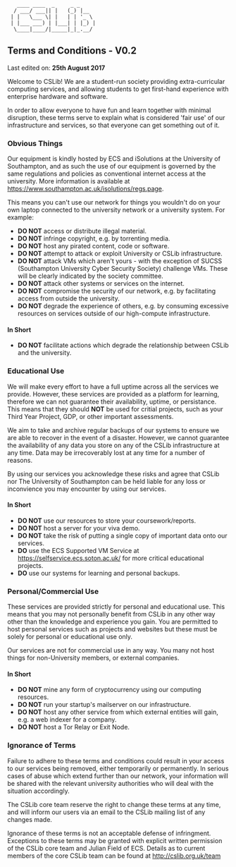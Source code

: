 ```
   ____ ____  _     _ _     
  / ___/ ___|| |   (_) |__  
 | |   \___ \| |   | | '_ \
 | |___ ___) | |___| | |_) |
  \____|____/|_____|_|_.__/
```

## Terms and Conditions - V0.2

Last edited on: **25th August 2017**

Welcome to CSLib! We are a student-run society providing extra-curricular computing services, and allowing students to get first-hand experience with enterprise hardware and software.

In order to allow everyone to have fun and learn together with minimal disruption, these terms serve to explain what is considered 'fair use' of our infrastructure and services, so that everyone can get something out of it.


### Obvious Things

Our equipment is kindly hosted by ECS and iSolutions at the University of Southampton, and as such the use of our equipment is governed by the same regulations and policies as conventional internet access at the university.
More information is available at https://www.southampton.ac.uk/isolutions/regs.page.

This means you can't use our network for things you wouldn't do on your own laptop connected to the university network or a university system.
For example:

* **DO NOT** access or distribute illegal material.
* **DO NOT** infringe copyright, e.g. by torrenting media.
* **DO NOT** host any pirated content, code or software.
* **DO NOT** attempt to attack or exploit University or CSLib infrastructure.
* **DO NOT** attack VMs which aren't yours - with the exception of SUCSS (Southampton University Cyber Security Society) challenge VMs. These will be clearly indicated by the society committee.
* **DO NOT** attack other systems or services on the internet.
* **DO NOT** compromise the security of our network, e.g. by facilitating access from outside the university.
* **DO NOT** degrade the experience of others, e.g. by consuming excessive resources on services outside of our high-compute infrastructure.

#### In Short
* **DO NOT** facilitate actions which degrade the relationship between CSLib and the university.



### Educational Use

We will make every effort to have a full uptime across all the services we provide.
However, these services are provided as a platform for learning, therefore we can not guarantee their availability, uptime, or persistance.
This means that they should **NOT** be used for critial projects, such as your Third Year Project, GDP, or other important assessments.

We aim to take and archive regular backups of our systems to ensure we are able to recover in the event of a disaster.
However, we cannot guarantee the availability of any data you store on any of the CSLib infrastructure at any time.
Data may be irrecoverably lost at any time for a number of reasons.

By using our services you acknowledge these risks and agree that CSLib nor The University of Southampton can be held liable for any loss or inconvience you may encounter by using our services.

#### In Short
* **DO NOT** use our resources to store your coursework/reports.
* **DO NOT** host a server for your viva demo.
* **DO NOT** take the risk of putting a single copy of important data onto our services.
* **DO** use the ECS Supported VM Service at https://selfservice.ecs.soton.ac.uk/ for more critical educational projects.
* **DO** use our systems for learning and personal backups.



### Personal/Commercial Use

These services are provided strictly for personal and educational use.
This means that you may not personally benefit from CSLib in any other way other than the knowledge and experience you gain.
You are permitted to host personal services such as projects and websites but these must be solely for personal or educational use only.

Our services are not for commercial use in any way.
You many not host things for non-University members, or external companies.

#### In Short
* **DO NOT** mine any form of cryptocurrency using our computing resources.
* **DO NOT** run your startup's mailserver on our infrastructure.
* **DO NOT** host any other service from which external entities will gain, e.g. a web indexer for a company.
* **DO NOT** host a Tor Relay or Exit Node.


### Ignorance of Terms

Failure to adhere to these terms and conditions could result in your access to our services being removed, either temporarily or permanently.
In serious cases of abuse which extend further than our network, your information will be shared with the relevant university authorities who will deal with the situation accordingly.

The CSLib core team reserve the right to change these terms at any time, and will inform our users via an email to the CSLib mailing list of any changes made.

Ignorance of these terms is not an acceptable defense of infringment.
Exceptions to these terms may be granted with explicit written permission of the CSLib core team and Julian Field of ECS. Details as to current members of the core CSLib team can be found at http://cslib.org.uk/team
